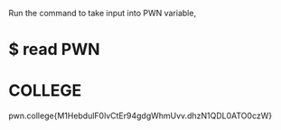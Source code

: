Run the command to take input into PWN variable,

# $ read PWN
# COLLEGE
pwn.college{M1HebdulF0lvCtEr94gdgWhmUvv.dhzN1QDL0ATO0czW}



